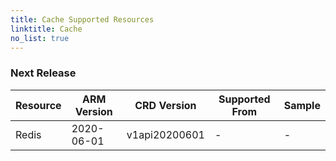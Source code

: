 ```yaml
---
title: Cache Supported Resources
linktitle: Cache
no_list: true
---
```

### Next Release

| Resource | ARM Version | CRD Version   | Supported From | Sample |
|----------|-------------|---------------|----------------|--------|
| Redis    | 2020-06-01  | v1api20200601 | -              | -      |

